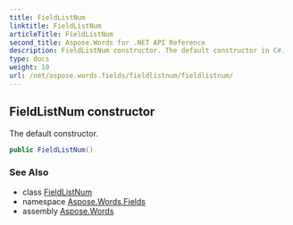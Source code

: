 ```yaml
---
title: FieldListNum
linktitle: FieldListNum
articleTitle: FieldListNum
second_title: Aspose.Words for .NET API Reference
description: FieldListNum constructor. The default constructor in C#.
type: docs
weight: 10
url: /net/aspose.words.fields/fieldlistnum/fieldlistnum/
---
```

## FieldListNum constructor

The default constructor.

```csharp
public FieldListNum()
```

### See Also

* class [FieldListNum](../)
* namespace [Aspose.Words.Fields](../../fieldlistnum/)
* assembly [Aspose.Words](../../../)
